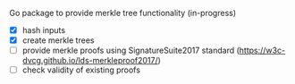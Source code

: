 Go package to provide merkle tree functionality (in-progress)

- [x] hash inputs
- [x] create merkle trees 
- [ ] provide merkle proofs using SignatureSuite2017 standard (https://w3c-dvcg.github.io/lds-merkleproof2017/)
- [ ] check validity of existing proofs
